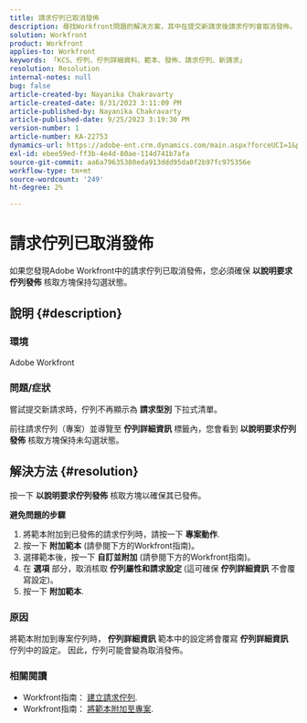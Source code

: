 ```yaml
---
title: 請求佇列已取消發佈
description: 尋找Workfront問題的解決方案，其中在提交新請求後請求佇列會取消發佈。
solution: Workfront
product: Workfront
applies-to: Workfront
keywords: 「KCS、佇列、佇列詳細資料、範本、發佈、請求佇列、新請求」
resolution: Resolution
internal-notes: null
bug: false
article-created-by: Nayanika Chakravarty
article-created-date: 8/31/2023 3:11:09 PM
article-published-by: Nayanika Chakravarty
article-published-date: 9/25/2023 3:19:30 PM
version-number: 1
article-number: KA-22753
dynamics-url: https://adobe-ent.crm.dynamics.com/main.aspx?forceUCI=1&pagetype=entityrecord&etn=knowledgearticle&id=2d4c8498-1048-ee11-be6d-6045bd006e5a
exl-id: ebee59ed-ff3b-4e4d-80ae-114d741b7afa
source-git-commit: aa6a79635380eda913ddd95da0f2b97fc975356e
workflow-type: tm+mt
source-wordcount: '249'
ht-degree: 2%

---
```


# 請求佇列已取消發佈


如果您發現Adobe Workfront中的請求佇列已取消發佈，您必須確保 <b>以說明要求佇列發佈</b> 核取方塊保持勾選狀態。

## 說明 {#description}


### 環境

Adobe Workfront

### 問題/症狀

嘗試提交新請求時，佇列不再顯示為 <b>請求型別</b> 下拉式清單。

前往請求佇列（專案）並導覽至 <b>佇列詳細資訊</b> 標籤內，您會看到 <b>以說明要求佇列發佈</b> 核取方塊保持未勾選狀態。


## 解決方法 {#resolution}


按一下 <b>以說明要求佇列發佈</b> 核取方塊以確保其已發佈。

<b>避免問題的步驟</b>

1. 將範本附加到已發佈的請求佇列時，請按一下 <b>專案動作</b>.
2. 按一下 <b>附加範本</b> (請參閱下方的Workfront指南)。
3. 選擇範本後，按一下 <b>自訂並附加</b> (請參閱下方的Workfront指南)。
4. 在 <b>選項</b> 部分，取消核取 <b>佇列屬性和請求設定 </b>(這可確保 <b>佇列詳細資訊</b> 不會覆寫設定)。
5. 按一下 <b>附加範本</b>.


### 原因

將範本附加到專案佇列時， <b>佇列詳細資訊</b> 範本中的設定將會覆寫 <b>佇列詳細資訊</b> 佇列中的設定。 因此，佇列可能會變為取消發佈。

### 相關閱讀

- Workfront指南： [建立請求佇列](https://experienceleague.adobe.com/docs/workfront/using/manage-work/requests/create-and-manage-request-queues/create-request-queue.html).
- Workfront指南： [將範本附加至專案](https://experienceleague.adobe.com/docs/workfront/using/manage-work/projects/create-and-manage-project-templates/attach-template-to-project.html).
